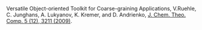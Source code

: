 Versatile Object-oriented Toolkit for Coarse-graining Applications,
V.Ruehle, C. Junghans, A. Lukyanov, K. Kremer, and D. Andrienko,
[J. Chem. Theo. Comp. 5 (12), 3211 (2009)](http://dx.doi.org/10.1021/ct900369w).

